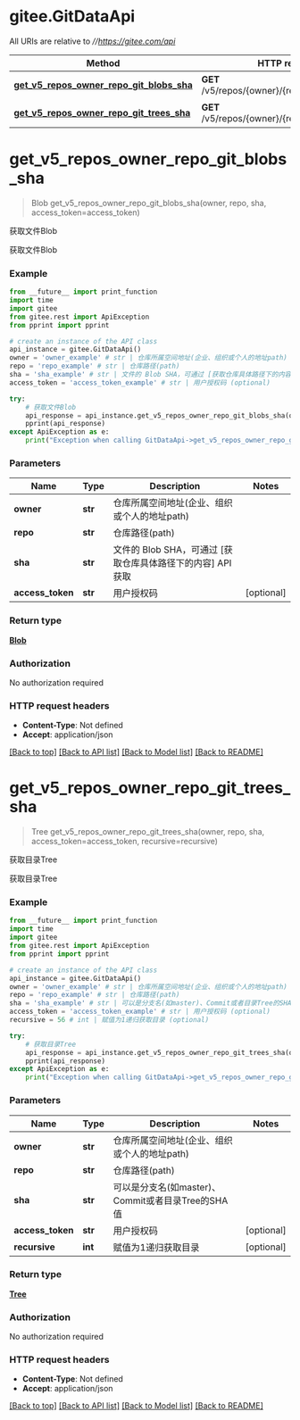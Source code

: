 # gitee.GitDataApi

All URIs are relative to *//https://gitee.com/api*

Method | HTTP request | Description
------------- | ------------- | -------------
[**get_v5_repos_owner_repo_git_blobs_sha**](GitDataApi.md#get_v5_repos_owner_repo_git_blobs_sha) | **GET** /v5/repos/{owner}/{repo}/git/blobs/{sha} | 获取文件Blob
[**get_v5_repos_owner_repo_git_trees_sha**](GitDataApi.md#get_v5_repos_owner_repo_git_trees_sha) | **GET** /v5/repos/{owner}/{repo}/git/trees/{sha} | 获取目录Tree

# **get_v5_repos_owner_repo_git_blobs_sha**
> Blob get_v5_repos_owner_repo_git_blobs_sha(owner, repo, sha, access_token=access_token)

获取文件Blob

获取文件Blob

### Example
```python
from __future__ import print_function
import time
import gitee
from gitee.rest import ApiException
from pprint import pprint

# create an instance of the API class
api_instance = gitee.GitDataApi()
owner = 'owner_example' # str | 仓库所属空间地址(企业、组织或个人的地址path)
repo = 'repo_example' # str | 仓库路径(path)
sha = 'sha_example' # str | 文件的 Blob SHA，可通过 [获取仓库具体路径下的内容] API 获取
access_token = 'access_token_example' # str | 用户授权码 (optional)

try:
    # 获取文件Blob
    api_response = api_instance.get_v5_repos_owner_repo_git_blobs_sha(owner, repo, sha, access_token=access_token)
    pprint(api_response)
except ApiException as e:
    print("Exception when calling GitDataApi->get_v5_repos_owner_repo_git_blobs_sha: %s\n" % e)
```

### Parameters

Name | Type | Description  | Notes
------------- | ------------- | ------------- | -------------
 **owner** | **str**| 仓库所属空间地址(企业、组织或个人的地址path) | 
 **repo** | **str**| 仓库路径(path) | 
 **sha** | **str**| 文件的 Blob SHA，可通过 [获取仓库具体路径下的内容] API 获取 | 
 **access_token** | **str**| 用户授权码 | [optional] 

### Return type

[**Blob**](Blob.md)

### Authorization

No authorization required

### HTTP request headers

 - **Content-Type**: Not defined
 - **Accept**: application/json

[[Back to top]](#) [[Back to API list]](../README.md#documentation-for-api-endpoints) [[Back to Model list]](../README.md#documentation-for-models) [[Back to README]](../README.md)

# **get_v5_repos_owner_repo_git_trees_sha**
> Tree get_v5_repos_owner_repo_git_trees_sha(owner, repo, sha, access_token=access_token, recursive=recursive)

获取目录Tree

获取目录Tree

### Example
```python
from __future__ import print_function
import time
import gitee
from gitee.rest import ApiException
from pprint import pprint

# create an instance of the API class
api_instance = gitee.GitDataApi()
owner = 'owner_example' # str | 仓库所属空间地址(企业、组织或个人的地址path)
repo = 'repo_example' # str | 仓库路径(path)
sha = 'sha_example' # str | 可以是分支名(如master)、Commit或者目录Tree的SHA值
access_token = 'access_token_example' # str | 用户授权码 (optional)
recursive = 56 # int | 赋值为1递归获取目录 (optional)

try:
    # 获取目录Tree
    api_response = api_instance.get_v5_repos_owner_repo_git_trees_sha(owner, repo, sha, access_token=access_token, recursive=recursive)
    pprint(api_response)
except ApiException as e:
    print("Exception when calling GitDataApi->get_v5_repos_owner_repo_git_trees_sha: %s\n" % e)
```

### Parameters

Name | Type | Description  | Notes
------------- | ------------- | ------------- | -------------
 **owner** | **str**| 仓库所属空间地址(企业、组织或个人的地址path) | 
 **repo** | **str**| 仓库路径(path) | 
 **sha** | **str**| 可以是分支名(如master)、Commit或者目录Tree的SHA值 | 
 **access_token** | **str**| 用户授权码 | [optional] 
 **recursive** | **int**| 赋值为1递归获取目录 | [optional] 

### Return type

[**Tree**](Tree.md)

### Authorization

No authorization required

### HTTP request headers

 - **Content-Type**: Not defined
 - **Accept**: application/json

[[Back to top]](#) [[Back to API list]](../README.md#documentation-for-api-endpoints) [[Back to Model list]](../README.md#documentation-for-models) [[Back to README]](../README.md)

